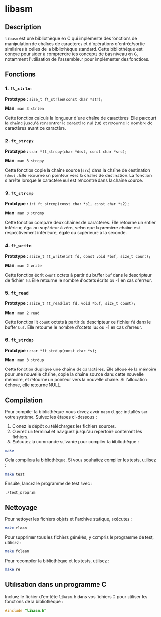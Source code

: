 # libasm

## Description

`libasm` est une bibliothèque en C qui implémente des fonctions de manipulation de chaînes de caractères et d'opérations d'entrée/sortie, similaires à celles de la bibliothèque standard. Cette bibliothèque est conçue pour aider à comprendre les concepts de bas niveau en C, notamment l'utilisation de l'assembleur pour implémenter des fonctions.

## Fonctions

### 1. `ft_strlen`

**Prototype :** `size_t ft_strlen(const char *str);`

**Man :** `man 3 strlen`

Cette fonction calcule la longueur d'une chaîne de caractères. Elle parcourt la chaîne jusqu'à rencontrer le caractère nul (`\0`) et retourne le nombre de caractères avant ce caractère.

### 2. `ft_strcpy`

**Prototype :** `char *ft_strcpy(char *dest, const char *src);`

**Man :** `man 3 strcpy`

Cette fonction copie la chaîne source (`src`) dans la chaîne de destination (`dest`). Elle retourne un pointeur vers la chaîne de destination. La fonction s'arrête lorsque le caractère nul est rencontré dans la chaîne source.

### 3. `ft_strcmp`

**Prototype :** `int ft_strcmp(const char *s1, const char *s2);`

**Man :** `man 3 strcmp`

Cette fonction compare deux chaînes de caractères. Elle retourne un entier inférieur, égal ou supérieur à zéro, selon que la première chaîne est respectivement inférieure, égale ou supérieure à la seconde.

### 4. `ft_write`

**Prototype :** `ssize_t ft_write(int fd, const void *buf, size_t count);`

**Man :** `man 2 write`

Cette fonction écrit `count` octets à partir du buffer `buf` dans le descripteur de fichier `fd`. Elle retourne le nombre d'octets écrits ou -1 en cas d'erreur.

### 5. `ft_read`

**Prototype :** `ssize_t ft_read(int fd, void *buf, size_t count);`

**Man :** `man 2 read`

Cette fonction lit `count` octets à partir du descripteur de fichier `fd` dans le buffer `buf`. Elle retourne le nombre d'octets lus ou -1 en cas d'erreur.

### 6. `ft_strdup`

**Prototype :** `char *ft_strdup(const char *s);`

**Man :** `man 3 strdup`

Cette fonction duplique une chaîne de caractères. Elle alloue de la mémoire pour une nouvelle chaîne, copie la chaîne source dans cette nouvelle mémoire, et retourne un pointeur vers la nouvelle chaîne. Si l'allocation échoue, elle retourne NULL.

## Compilation

Pour compiler la bibliothèque, vous devez avoir `nasm` et `gcc` installés sur votre système. Suivez les étapes ci-dessous :

1. Clonez le dépôt ou téléchargez les fichiers sources.
2. Ouvrez un terminal et naviguez jusqu'au répertoire contenant les fichiers.
3. Exécutez la commande suivante pour compiler la bibliothèque :

```bash
make
```

Cela compilera la bibliothèque. Si vous souhaitez compiler les tests, utilisez :

```bash
make test
```

Ensuite, lancez le programme de test avec :

```bash
./test_program
```

## Nettoyage

Pour nettoyer les fichiers objets et l'archive statique, exécutez :

```bash
make clean
```

Pour supprimer tous les fichiers générés, y compris le programme de test, utilisez :

```bash
make fclean
```

Pour recompiler la bibliothèque et les tests, utilisez :

```bash
make re
```

## Utilisation dans un programme C

Incluez le fichier d'en-tête `libasm.h` dans vos fichiers C pour utiliser les fonctions de la bibliothèque :

```c
#include "libasm.h"
```
